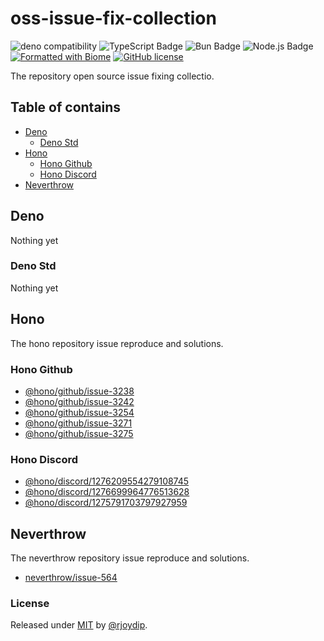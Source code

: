 # oss-issue-fix-collection

![deno compatibility](https://shield.deno.dev/deno/latest)
![TypeScript Badge](https://img.shields.io/badge/TypeScript-3178C6?logo=typescript&logoColor=fff&style=flat)
![Bun Badge](https://img.shields.io/badge/Bun-000?logo=bun&logoColor=F9F1E1&style=flat)
![Node.js Badge](https://img.shields.io/badge/Node.js-5FA04E?logo=nodedotjs&logoColor=fff&style=flat)
[![Formatted with Biome](https://img.shields.io/badge/Biome-latest-60a5fa?style=flat&logo=biome)](https://biomejs.dev/)
[![GitHub license](https://img.shields.io/github/license/Naereen/StrapDown.js.svg)](https://github.com/Naereen/StrapDown.js/blob/master/LICENSE)

The repository open source issue fixing collectio.

## Table of contains

- [Deno](#deno)
  - [Deno Std](#deno-std)
- [Hono](#hono)
  - [Hono Github](#hono-github)
  - [Hono Discord](#hono-discord)
- [Neverthrow](#neverthrow)

## Deno

Nothing yet

### Deno Std

Nothing yet

## Hono

The hono repository issue reproduce and solutions.

### Hono Github

- [@hono/github/issue-3238](./hono/github/3238/)
- [@hono/github/issue-3242](./hono/github/3242/)
- [@hono/github/issue-3254](./hono/github/3254/)
- [@hono/github/issue-3271](./hono/github/3271/)
- [@hono/github/issue-3275](./hono/github/3275/)

### Hono Discord

- [@hono/discord/1276209554279108745](./hono/discord/1276209554279108745/)
- [@hono/discord/1276699964776513628](./hono/discord/1276699964776513628/)
- [@hono/discord/1275791703797927959](./hono/discord/1275791703797927959/)

## Neverthrow

The neverthrow repository issue reproduce and solutions.

- [neverthrow/issue-564](./neverthrow/564/)

### License

Released under [MIT](./LICENSE) by [@rjoydip](https://github.com/rjoydip).
